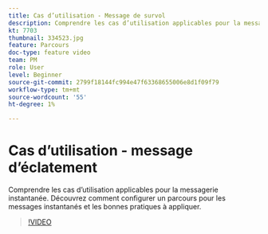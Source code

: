 ```yaml
---
title: Cas d’utilisation - Message de survol
description: Comprendre les cas d’utilisation applicables pour la messagerie instantanée. Découvrez comment configurer un parcours pour les messages instantanés et les bonnes pratiques à appliquer.
kt: 7703
thumbnail: 334523.jpg
feature: Parcours
doc-type: feature video
team: PM
role: User
level: Beginner
source-git-commit: 2799f18144fc994e47f63368655006e8d1f09f79
workflow-type: tm+mt
source-wordcount: '55'
ht-degree: 1%

---
```


# Cas d’utilisation - message d’éclatement

Comprendre les cas d’utilisation applicables pour la messagerie instantanée. Découvrez comment configurer un parcours pour les messages instantanés et les bonnes pratiques à appliquer.

>[!VIDEO](https://video.tv.adobe.com/v/334523?quality=12)
